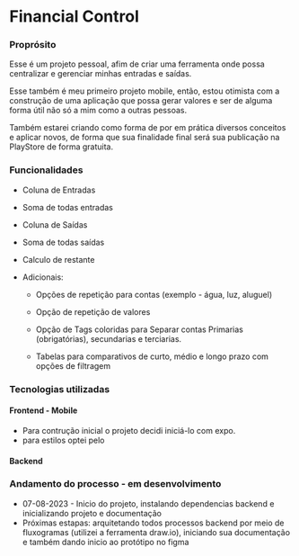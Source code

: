 # Financial Control

### Proprósito

Esse é um projeto pessoal, afim de criar uma ferramenta onde possa centralizar e gerenciar minhas entradas e saídas.

Esse também é meu primeiro projeto mobile, então, estou otimista com a construção de uma aplicação que possa gerar valores e ser de alguma forma útil não só a mim como a outras pessoas.

Também estarei criando como forma de por em prática diversos conceitos e aplicar novos, de forma que sua finalidade final será sua publicação na PlayStore de forma gratuita.

### Funcionalidades

 - Coluna de Entradas

 - Soma de todas entradas

 - Coluna de Saídas

 - Soma de todas saídas

 - Calculo de restante

 - Adicionais:

    - Opções de repetição para contas (exemplo - água, luz, aluguel)

    - Opção de repetição de valores

    - Opção de Tags coloridas para Separar contas Primarias (obrigatórias), secundarias e terciarias.

    - Tabelas para comparativos de curto, médio e longo prazo com opções de filtragem

### Tecnologias utilizadas

#### Frontend - Mobile
 
 - Para contrução inicial o projeto decidi iniciá-lo com expo.
 - para estilos optei pelo 


#### Backend


### Andamento do processo - **em desenvolvimento**

 - 07-08-2023 - Inicio do projeto, instalando dependencias backend e inicializando projeto e documentação
 - Próximas estapas: arquitetando todos processos backend por meio de fluxogramas (utilizei a ferramenta draw.io), iniciando sua documentação e também dando inicio ao protótipo no figma

